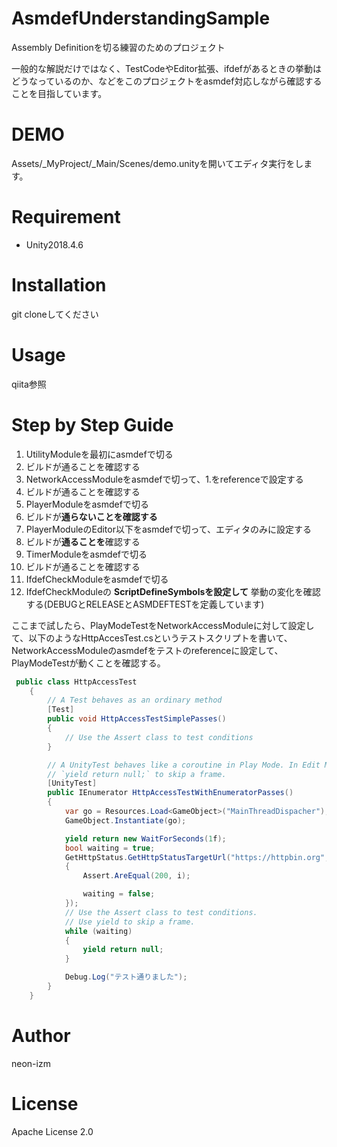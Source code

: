 # AsmdefUnderstandingSample
Assembly Definitionを切る練習のためのプロジェクト

一般的な解説だけではなく、TestCodeやEditor拡張、ifdefがあるときの挙動はどうなっているのか、などをこのプロジェクトをasmdef対応しながら確認することを目指しています。

# DEMO
 Assets/_MyProject/_Main/Scenes/demo.unityを開いてエディタ実行をします。
 
 
# Requirement
 
* Unity2018.4.6

# Installation
git cloneしてください
 
# Usage

qiita参照
 
# Step by Step Guide
1. UtilityModuleを最初にasmdefで切る
2. ビルドが通ることを確認する
3. NetworkAccessModuleをasmdefで切って、1.をreferenceで設定する
4. ビルドが通ることを確認する
5. PlayerModuleをasmdefで切る
6. ビルドが**通らないことを確認する**
7. PlayerModuleのEditor以下をasmdefで切って、エディタのみに設定する
8. ビルドが**通ることを**確認する
6. TimerModuleをasmdefで切る
7. ビルドが通ることを確認する
8. IfdefCheckModuleをasmdefで切る
9. IfdefCheckModuleの **ScriptDefineSymbolsを設定して** 挙動の変化を確認する(DEBUGとRELEASEとASMDEFTESTを定義しています)

ここまで試したら、PlayModeTestをNetworkAccessModuleに対して設定して、以下のようなHttpAccesTest.csというテストスクリプトを書いて、NetworkAccessModuleのasmdefをテストのreferenceに設定して、PlayModeTestが動くことを確認する。
```csharp
 public class HttpAccessTest
    {
        // A Test behaves as an ordinary method
        [Test]
        public void HttpAccessTestSimplePasses()
        {
            // Use the Assert class to test conditions
        }

        // A UnityTest behaves like a coroutine in Play Mode. In Edit Mode you can use
        // `yield return null;` to skip a frame.
        [UnityTest]
        public IEnumerator HttpAccessTestWithEnumeratorPasses()
        {
            var go = Resources.Load<GameObject>("MainThreadDispacher");
            GameObject.Instantiate(go);

            yield return new WaitForSeconds(1f);
            bool waiting = true;
            GetHttpStatus.GetHttpStatusTargetUrl("https://httpbin.org", i =>
            {
                Assert.AreEqual(200, i);

                waiting = false;
            });
            // Use the Assert class to test conditions.
            // Use yield to skip a frame.
            while (waiting)
            {
                yield return null;
            }

            Debug.Log("テスト通りました");
        }
    }
```

# Author
neon-izm 
 
# License
Apache License 2.0